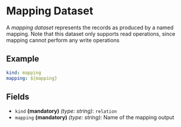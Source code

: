 # Mapping Dataset

A *mapping dataset* represents the records as produced by a named mapping. Note that this dataset only supports read
operations, since mapping cannot perform any write operations

## Example
```yaml
kind: mapping
mapping: ${mapping}
```

## Fields

* `kind` **(mandatory)** *(type: string)*: `relation`
* `mapping` **(mandatory)** *(type: string)*: Name of the mapping output
